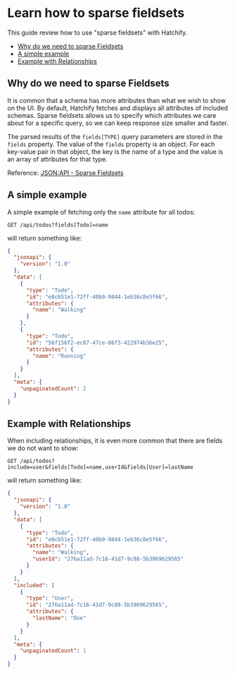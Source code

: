 # Learn how to sparse fieldsets

This guide review how to use "sparse fieldsets" with Hatchify.

- [Why do we need to sparse Fieldsets](#why-do-we-need-to-sparse-fieldsets)
- [A simple example](#a-simple-example)
- [Example with Relationships](#example-with-relationships)

## Why do we need to sparse Fieldsets

It is common that a schema has more attributes than what we wish to show on the UI. By default, Hatchify fetches and displays all attributes of included schemas. Sparse fieldsets allows us to specify which attributes we care about for a specific query, so we can keep response size smaller and faster.

The parsed results of the `fields[TYPE]` query parameters are stored in the `fields` property. The value of the `fields` property is an object. For each key-value pair in that object, the key is the name of a type and the value is an array of attributes for that type.

Reference: [JSON:API - Sparse Fieldsets](https://jsonapi.org/format/#fetching-sparse-fieldsets)

## A simple example

A simple example of fetching only the `name` attribute for all todos:

```curl
GET /api/todos?fields[Todo]=name
```

will return something like:

```json
{
  "jsonapi": {
    "version": "1.0"
  },
  "data": [
    {
      "type": "Todo",
      "id": "e0cb51e1-72ff-40b9-9844-1eb36c8e5f66",
      "attributes": {
        "name": "Walking"
      }
    },
    {
      "type": "Todo",
      "id": "56f156f2-ec87-47ce-86f3-422974b36e25",
      "attributes": {
        "name": "Running"
      }
    }
  ],
  "meta": {
    "unpaginatedCount": 2
  }
}
```

## Example with Relationships

When including relationships, it is even more common that there are fields we do not want to show:

```curl
GET /api/todos?include=user&fields[Todo]=name,userId&fields[User]=lastName
```

will return something like:

```json
{
  "jsonapi": {
    "version": "1.0"
  },
  "data": [
    {
      "type": "Todo",
      "id": "e0cb51e1-72ff-40b9-9844-1eb36c8e5f66",
      "attributes": {
        "name": "Walking",
        "userId": "276a11ad-7c16-41d7-9c88-5b3969629565"
      }
    }
  ],
  "included": [
    {
      "type": "User",
      "id": "276a11ad-7c16-41d7-9c88-5b3969629565",
      "attributes": {
        "lastName": "Doe"
      }
    }
  ],
  "meta": {
    "unpaginatedCount": 1
  }
}
```
